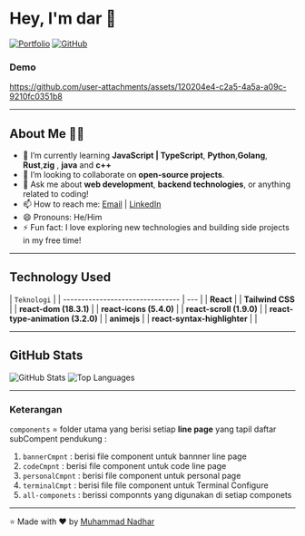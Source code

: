 # Hey, I'm dar 👋

[![Portfolio](https://img.shields.io/badge/Portfolio-%23000000.svg?style=for-the-badge&logo=vercel&logoColor=white)](https://fotofolio-six.vercel.app/)
[![GitHub](https://img.shields.io/badge/GitHub-%23121011.svg?style=for-the-badge&logo=github&logoColor=white)](https://github.com/bgdar)

### Demo

https://github.com/user-attachments/assets/120204e4-c2a5-4a5a-a09c-9210fc0351b8

---

## About Me 🧑‍💻

- 🌱 I’m currently learning **JavaScript | TypeScript**, **Python**,**Golang**, **Rust**,**zig** , **java** and **c++**
- 👯 I’m looking to collaborate on **open-source projects**.
- 💬 Ask me about **web development**, **backend technologies**, or anything related to coding!
- 📫 How to reach me: [Email](mailto:akunzero975@gmail.com) | [LinkedIn](https://www.linkedin.com/in/kosong)
- 😄 Pronouns: He/Him
- ⚡ Fun fact: I love exploring new technologies and building side projects in my free time!

---

## Technology Used

| `Teknologi`                      |
| -------------------------------- | --- |
| **React**                        |
| **Tailwind CSS**                 |
| **react-dom (18.3.1)**           |
| **react-icons (5.4.0)**          |
| **react-scroll (1.9.0)**         |
| **react-type-animation (3.2.0)** |
| **animejs**                      |
| **react-syntax-highlighter**     |     |

---

## GitHub Stats

![GitHub Stats](https://github-readme-stats.vercel.app/api?username=bgdar&show_icons=true&theme=radical)
![Top Languages](https://github-readme-stats.vercel.app/api/top-langs/?username=bgdar&layout=compact&theme=radical)

---

### Keterangan

`components` = folder utama yang berisi setiap **line page** yang tapil
daftar subCompent pendukung :

1. `bannerCmpnt` : berisi file component untuk bannner line page
2. `codeCmpnt` : berisi file component untuk code line page
3. `personalCmpnt` : berisi file component untuk personal page
4. `terminalCmpt` : berisi file file component untuk Terminal Configure
5. `all-componets` : berissi componnts yang digunakan di setiap componets

---

⭐️ Made with ❤️ by [Muhammad Nadhar](https://github.com/bgdar)
